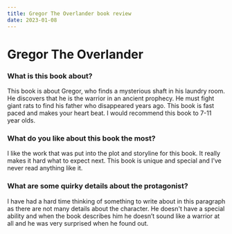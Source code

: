 ```yaml
---
title: Gregor The Overlander book review
date: 2023-01-08
---
```


# Gregor The Overlander


### What is this book about?
This book is about Gregor, who finds a mysterious shaft in his laundry room. He discovers that he is the warrior in an ancient prophecy. He must fight giant rats to find his father who disappeared years ago. This book is fast paced and makes your heart beat. I would recommend this book to 7-11 year olds.

### What do you like about this book the most?
I like the work that was put into the plot and storyline for this book. It really makes it hard what to expect next. This book is unique and special and I’ve never read anything like it.

### What are some quirky details about the protagonist?
I have had a hard time thinking of something to write about in this paragraph as there are not many details about the character. He doesn't have a special ability and when the book describes him he doesn’t sound like a warrior at all and he was very surprised when he found out.

